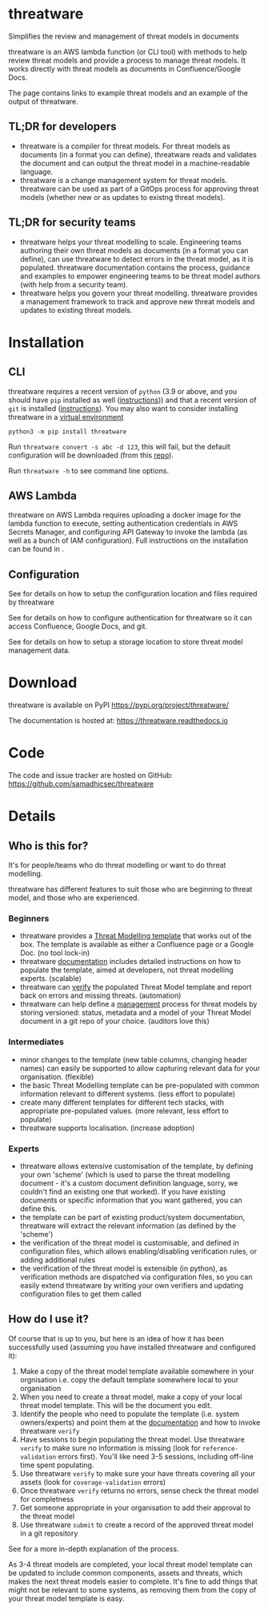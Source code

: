 # threatware
Simplifies the review and management of threat models in documents

threatware is an AWS lambda function (or CLI tool) with methods to help review threat models and provide a process to manage threat models.  It works directly with threat models as documents in Confluence/Google Docs.

The [](./create/examples.md) page contains links to example threat models and an example of the output of threatware.

## TL;DR for developers
- threatware is a compiler for threat models.  For threat models as documents (in a format you can define), threatware reads and validates the document and can output the threat model in a machine-readable language.
- threatware is a change management system for threat models.  threatware can be used as part of a GitOps process for approving threat models (whether new or as updates to existng threat models).

## TL;DR for security teams
- threatware helps your threat modelling to scale.  Engineering teams authoring their own threat models as documents (in a format you can define), can use threatware to detect errors in the threat model, as it is populated.  threatware documentation contains the process, guidance and examples to empower engineering teams to be threat model authors (with help from a security team).
- threatware helps you govern your threat modelling.  threatware provides a management framework to track and approve new threat models and updates to existing threat models.

# Installation

## CLI

threatware requires a recent version of `python` (3.9 or above, and you should have `pip` installed as well ([instructions](https://pip.pypa.io/en/stable/installation/))) and that a recent version of `git` is installed ([instructions](https://git-scm.com/book/en/v2/Getting-Started-Installing-Git)).  You may also want to consider installing threatware in a [virtual environment](https://packaging.python.org/en/latest/tutorials/installing-packages/#creating-and-using-virtual-environments)

`python3 -m pip install threatware`

Run `threatware convert -s abc -d 123`, this will fail, but the default configuration will be downloaded (from this [repo](https://github.com/samadhicsec/threatware-config)).

Run `threatware -h` to see command line options.

## AWS Lambda

threatware on AWS Lambda requires uploading a docker image for the lambda function to execute, setting authentication credentials in AWS Secrets Manager, and configuring API Gateway to invoke the lambda (as well as a bunch of IAM configuration).  Full instructions on the installation can be found in [](./configure/installation.md#aws-lambda).

## Configuration

See [](./configure/configuration.md) for details on how to setup the configuration location and files required by threatware

See [](./configure/authentication.md) for details on how to configure authentication for threatware so it can access Confluence, Google Docs, and git.

See [](./configure/management.md) for details on how to setup a storage location to store threat model management data.

# Download

threatware is available on PyPI <https://pypi.org/project/threatware/>

The documentation is hosted at: <https://threatware.readthedocs.io>

# Code

The code and issue tracker are hosted on GitHub: <https://github.com/samadhicsec/threatware>

# Details

## Who is this for?

It's for people/teams who do threat modelling or want to do threat modelling.

threatware has different features to suit those who are beginning to threat model, and those who are experienced.

### Beginners

- threatware provides a [Threat Modelling template](./create/template.md) that works out of the box.  The template is available as either a Confluence page or a Google Doc. (no tool lock-in)
- threatware [documentation](./create/overview.md) includes detailed instructions on how to populate the template, aimed at developers, not threat modelling experts. (scalable)
- threatware can [verify](./actions/verify.md) the populated Threat Model template and report back on errors and missing threats. (automation) 
- threatware can help define a [management](./configure/management.md) process for threat models by storing versioned: status, metadata and a model of your Threat Model document in a git repo of your choice. (auditors love this)

### Intermediates

- minor changes to the template (new table columns, changing header names) can easily be supported to allow capturing relevant data for your organisation. (flexible)
- the basic Threat Modelling template can be pre-populated with common information relevant to different systems. (less effort to populate)
- create many different templates for different tech stacks, with appropriate pre-populated values. (more relevant, less effort to populate)
- threatware supports localisation. (increase adoption)

### Experts

- threatware allows extensive customisation of the template, by defining your own 'scheme' (which is used to parse the threat modelling document - it's a custom document definition language, sorry, we couldn't find an existing one that worked).  If you have existing documents or specific information that you want gathered, you can define this.
- the template can be part of existing product/system documentation, threatware will extract the relevant information (as defined by the 'scheme')
- the verification of the threat model is customisable, and defined in configuration files, which allows enabling/disabling verification rules, or adding additional rules
- the verification of the threat model is extensible (in python), as verification methods are dispatched via configuration files, so you can easily extend threatware by writing your own verifiers and updating configuration files to get them called

## How do I use it?

Of course that is up to you, but here is an idea of how it has been successfully used (assuming you have installed threatware and configured it):

1. Make a copy of the threat model template available somewhere in your orgnisation i.e. copy the default template somewhere local to your organisation
2. When you need to create a threat model, make a copy of your local threat model template.  This will be the document you edit.
3. Identify the people who need to populate the template (i.e. system owners/experts) and point them at the [documentation](./create/overview.md) and how to invoke threatware `verify`
4. Have sessions to begin populating the threat model.  Use threatware `verify` to make sure no information is missing (look for `reference-validation` errors first).  You'll like need 3-5 sessions, including off-line time spent populating.
5. Use threatware `verify` to make sure your have threats covering all your assets (look for `coverage-validation` errors)
6. Once threatware `verify` returns no errors, sense check the threat model for completness
7. Get someone appropriate in your organisation to add their approval to the threat model
8. Use threatware `submit` to create a record of the approved threat model in a git repository

See [](./create/overview.md#the-threat-modelling-process) for a more in-depth explanation of the process.

As 3-4 threat models are completed, your local threat model template can be updated to include common components, assets and threats, which makes the next threat models easier to complete.  It's fine to add things that might not be relevant to some systems, as removing them from the copy of your threat model template is easy.

